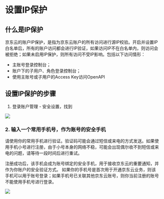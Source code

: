 # 设置IP保护
## 什么是IP保护
京东云的账户IP保护，是指为京东云账户的所有访问进行源IP校验。开启并设置IP白名单后，所有的账户访问都会进行IP验证，如果访问IP不在白名单内，则访问会被拒绝；如果未启用IP保护，则所有访问不受IP影响。包括以下访问情形：
* 主账号登录控制台；
* 账户下的子用户、角色登录控制台；
* 使用主账号或子用户的Access Key访问OpenAPI

## 设置IP保护的步骤
1. 登录账户管理 - 安全设置，找到



![](../../../image/User/Account-Mgmt/reg2.png)

### 2. 输入一个常用手机号，作为账号的安全手机
请使用你的常用手机进行验证。验证码可能会通过短信或来电的方式发送。如果使用手机小号进行注册，由于小号本身的网络不稳，可能会出现偶尔收不到短信或来电的问题，请等待一段时间后进行重试。

注册成功后，该手机会成为账号绑定的安全手机，用于接收京东云的重要通知，并作为你账户的安全验证方式。
如果你的手机号是首次用于开通京东云业务，则该手机可以用于账号登录；如果手机号已关联其他京东云账号，则你当前注册的账号不能使用手机号进行登录。

![](../../../image/User/Account-Mgmt/reg3.png)

